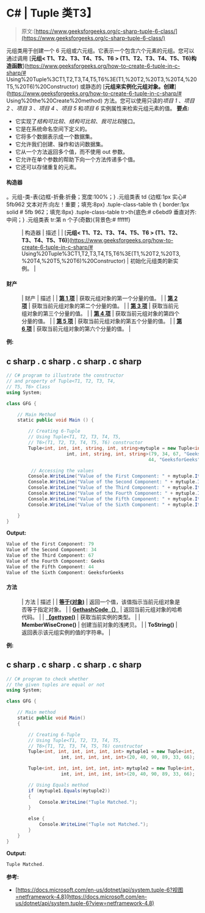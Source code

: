 # C# | Tuple <t1>类</t1>T3】

> 原文:[https://www.geeksforgeeks.org/c-sharp-tuple-6-class/](https://www.geeksforgeeks.org/c-sharp-tuple-6-class/)

元组<t1 t2="" t3="" t4="" t5="" t6="">类用于创建一个 6 元组或六元组。它表示一个包含六个元素的元组。您可以通过调用 [**元组< T1、T2、T3、T4、T5、T6 > (T1、T2、T3、T4、T5、T6)构造函数**](https://www.geeksforgeeks.org/how-to-create-6-tuple-in-c-sharp/# Using%20Tuple%3CT1,T2,T3,T4,T5,T6%3E(T1,%20T2,%20T3,%20T4,%20T5,%20T6)%20Constructor) 或静态的 [**元组来实例化元组<t1 t2="" t3="" t4="" t5="" t6="">对象。创建</t1>**](https://www.geeksforgeeks.org/how-to-create-6-tuple-in-c-sharp/# Using%20the%20Create%20method) 方法。您可以使用只读的*项目 1* 、*项目 2* 、*项目 3* 、*项目 4* 、*项目 5* 和*项目 6* 实例属性来检索元组元素的值。
**要点:**</t1> 

*   它实现了*结构可比较*、*结构可比较*、*我可比较*接口。
*   它是在系统命名空间下定义的。
*   它将多个数据表示成一个数据集。
*   它允许我们创建、操作和访问数据集。
*   它从一个方法返回多个值，而不使用 out 参数。
*   它允许在单个参数的帮助下向一个方法传递多个值。
*   它还可以存储重复的元素。

#### 构造器

。元组-类-表{边框-折叠:折叠；宽度:100%；} .元组类表 td {边框:1px 实心# 5fb962 文本对齐:向左！重要；填充:8px} .tuple-class-table th { border:1px solid # 5fb 962；填充:8px} .tuple-class-table tr>th{底色:# c6ebd9 垂直对齐:中间；} .元组类表 tr:第 n 个子(奇数){背景色:# ffffff}

<figure class="table">

| 构造器 | 描述 |
| [**元组< T1、T2、T3、T4、T5、T6 > (T1、T2、T3、T4、T5、T6)**](https://www.geeksforgeeks.org/how-to-create-6-tuple-in-c-sharp/# Using%20Tuple%3CT1,T2,T3,T4,T5,T6%3E(T1,%20T2,%20T3,%20T4,%20T5,%20T6)%20Constructor) | 初始化元组<t1 t2="" t3="" t4="" t5="" t6="">类的新实例。</t1> |

</figure>

#### 财产

<figure class="table">

| 财产 | 描述 |
| [**第 1 项**](https://www.geeksforgeeks.org/c-sharp-how-to-get-first-element-of-the-tuple/) | 获取元组<t1 t2="" t3="" t4="" t5="" t6="">对象的第一个分量的值。</t1> |
| [**第 2 项**](https://www.geeksforgeeks.org/c-sharp-how-to-get-second-element-of-the-tuple/) | 获取当前元组<t1 t2="" t3="" t4="" t5="" t6="">对象的第二个分量的值。</t1> |
| [**第 3 项**](https://www.geeksforgeeks.org/c-sharp-how-to-get-third-element-of-the-tuple/) | 获取当前元组<t1 t2="" t3="" t4="" t5="" t6="">对象的第三个分量的值。</t1> |
| [**第 4 项**](https://www.geeksforgeeks.org/c-sharp-how-to-get-fourth-element-of-the-tuple/) | 获取当前元组<t1 t2="" t3="" t4="" t5="" t6="">对象的第四个分量的值。</t1> |
| [**第 5 项**](https://www.geeksforgeeks.org/c-sharp-sharp-how-to-get-fifth-element-of-the-tuple/) | 获取当前元组<t1 t2="" t3="" t4="" t5="" t6="">对象的第五个分量的值。</t1> |
| [**第 6 项**](https://www.geeksforgeeks.org/c-sharp-how-to-get-sixth-element-of-the-tuple/) | 获取当前元组<t1 t2="" t3="" t4="" t5="" t6="">对象的第六个分量的值。</t1> |

</figure>

**例:**

## c sharp . c sharp . c sharp . c sharp

```cs
// C# program to illustrate the constructor
// and property of Tuple<T1, T2, T3, T4,
// T5, T6> Class
using System;

class GFG {

    // Main Method
    static public void Main () {

        // Creating 6-Tuple
        // Using Tuple<T1, T2, T3, T4, T5,
        // T6>(T1, T2, T3, T4, T5, T6) constructor
        Tuple<int, int, int, string, int, string>mytuple = new Tuple<int,
                      int, int, string, int, string>(79, 34, 67, "Geeks",
                                                    44, "GeeksforGeeks");

         // Accessing the values
        Console.WriteLine("Value of the First Component: " + mytuple.Item1);
        Console.WriteLine("Value of the Second Component: " + mytuple.Item2);
        Console.WriteLine("Value of the Third Component: " + mytuple.Item3);
        Console.WriteLine("Value of the Fourth Component: " + mytuple.Item4);
        Console.WriteLine("Value of the Fifth Component: " + mytuple.Item5);
        Console.WriteLine("Value of the Sixth Component: " + mytuple.Item6);

    }
}
```

**Output:** 

```cs
Value of the First Component: 79
Value of the Second Component: 34
Value of the Third Component: 67
Value of the Fourth Component: Geeks
Value of the Fifth Component: 44
Value of the Sixth Component: GeeksforGeeks
```

#### 方法

<figure class="table">

| 方法 | 描述 |
| [**等于(对象)**](https://www.geeksforgeeks.org/c-sharp-check-if-two-tuple-objects-are-equal/) | 返回一个值，该值指示当前元组<t1 t2="" t3="" t4="" t5="" t6="">对象是否等于指定对象。</t1> |
| [**GethashCode（）**](https://www.geeksforgeeks.org/c-sharp-how-to-get-the-hashcode-of-the-tuple/) | 返回当前元组<t1 t2="" t3="" t4="" t5="" t6="">对象的哈希代码。</t1> |
| [**【gettype()**](https://www.geeksforgeeks.org/c-sharp-getting-the-type-of-the-tuples-element/) | 获取当前实例的类型。 |
| **MemberWiseCrone()** | 创建当前对象的浅拷贝。 |
| **ToString()** | 返回表示该元组<t1 t2="" t3="" t4="" t5="" t6="">实例的值的字符串。</t1> |

</figure>

**例:**

## c sharp . c sharp . c sharp . c sharp

```cs
// C# program to check whether
// the given tuples are equal or not
using System;

class GFG {

    // Main method
    static public void Main()
    {

        // Creating 6-Tuple
        // Using Tuple<T1, T2, T3, T4, T5,
        // T6>(T1, T2, T3, T4, T5, T6) constructor
        Tuple<int, int, int, int, int, int> mytuple1 = new Tuple<int,
                    int, int, int, int, int>(20, 40, 90, 89, 33, 66);

        Tuple<int, int, int, int, int, int> mytuple2 = new Tuple<int,
                    int, int, int, int, int>(20, 40, 90, 89, 33, 66);

        // Using Equals method
        if (mytuple1.Equals(mytuple2))
        {
            Console.WriteLine("Tuple Matched.");
        }

        else {
            Console.WriteLine("Tuple not Matched.");
        }
    }
}
```

**Output:** 

```cs
Tuple Matched.
```

**参考:**

*   [https://docs.microsoft.com/en-us/dotnet/api/system.tuple-6?视图=netframework-4.8](https://docs.microsoft.com/en-us/dotnet/api/system.tuple-6?view=netframework-4.8)